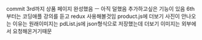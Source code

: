commit 3rd까지 상품 페이지 완성했음
ㅡ 아직 덜했음 추가하고싶은 기능이 있음
6th부터는 코딩애플 강의를 듣고 redux 사용해볼것임
product.js에 더보기 사진이 안나오는 이유는 원래이미지는 pdList.js에 json형식으로 저장했는데 더보기 이미지는 외부에서 요청해온거기때문